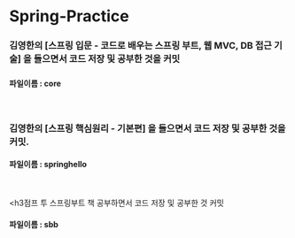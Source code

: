 # Spring-Practice

<h3>김영한의 [스프링 입문 - 코드로 배우는 스프링 부트, 웹 MVC, DB 접근 기술] 을 들으면서 코드 저장 및 공부한 것을 커밋<h3>
<h4>파일이름 : core </h4>

<br>

<h3>김영한의 [스프링 핵심원리 - 기본편] 을 들으면서 코드 저장 및 공부한 것을 커밋.</h3>
<h4>파일이름 : springhello</h4>

<br>

<h3점프 투 스프링부트 책 공부하면서 코드 저장 및 공부한 것 커밋</h3>
<h4>파일이름 : sbb</h4>
